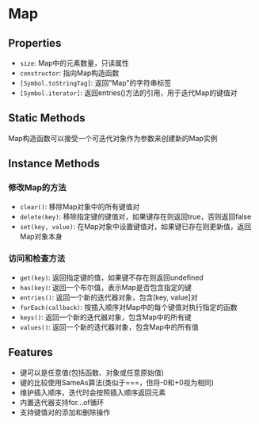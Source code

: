 # Map

## Properties

- `size`: Map中的元素数量，只读属性
- `constructor`: 指向Map构造函数
- `[Symbol.toStringTag]`: 返回"Map"的字符串标签
- `[Symbol.iterator]`: 返回entries()方法的引用，用于迭代Map的键值对

## Static Methods

Map构造函数可以接受一个可迭代对象作为参数来创建新的Map实例

## Instance Methods

### 修改Map的方法

- `clear()`: 移除Map对象中的所有键值对
- `delete(key)`: 移除指定键的键值对，如果键存在则返回true，否则返回false
- `set(key, value)`: 在Map对象中设置键值对，如果键已存在则更新值，返回Map对象本身

### 访问和检查方法

- `get(key)`: 返回指定键的值，如果键不存在则返回undefined
- `has(key)`: 返回一个布尔值，表示Map是否包含指定的键
- `entries()`: 返回一个新的迭代器对象，包含[key, value]对
- `forEach(callback)`: 按插入顺序对Map中的每个键值对执行指定的函数
- `keys()`: 返回一个新的迭代器对象，包含Map中的所有键
- `values()`: 返回一个新的迭代器对象，包含Map中的所有值

## Features

- 键可以是任意值(包括函数、对象或任意原始值)
- 键的比较使用SameAs算法(类似于===，但将-0和+0视为相同)
- 维护插入顺序，迭代时会按照插入顺序返回元素
- 内置迭代器支持for...of循环
- 支持键值对的添加和删除操作 